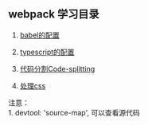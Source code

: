 ## webpack 学习目录

1. [babel的配置](https://github.com/Jasonwang911/webpackStudyInit/tree/master/babel)

2. [typescript的配置](https://github.com/Jasonwang911/webpackStudyInit/tree/master/typescriptConfig)

3. [代码分割Code-splitting](https://github.com/Jasonwang911/webpackStudyInit/tree/master/commonThunk)

4. [处理css](https://github.com/Jasonwang911/webpackStudyInit/tree/master/css)  


注意：    
    1. devtool: 'source-map',    可以查看源代码     

   
